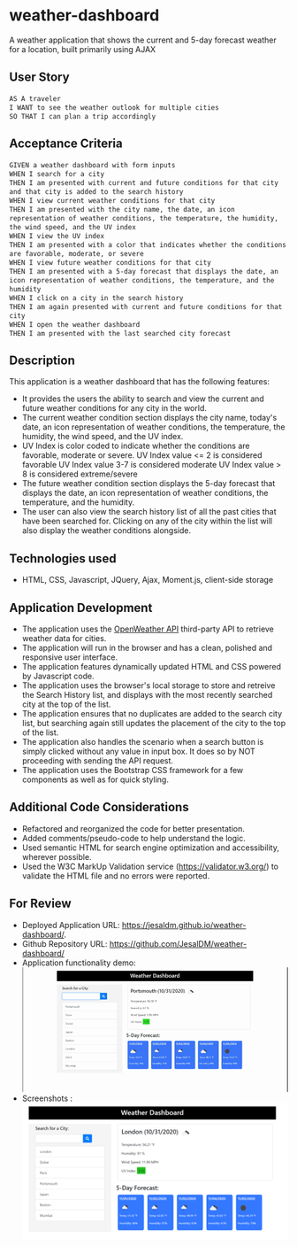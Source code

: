 # weather-dashboard
A weather application that shows the current and 5-day forecast weather for a location, built primarily using AJAX

## User Story

```
AS A traveler
I WANT to see the weather outlook for multiple cities
SO THAT I can plan a trip accordingly
```

## Acceptance Criteria

```
GIVEN a weather dashboard with form inputs
WHEN I search for a city
THEN I am presented with current and future conditions for that city and that city is added to the search history
WHEN I view current weather conditions for that city
THEN I am presented with the city name, the date, an icon representation of weather conditions, the temperature, the humidity, the wind speed, and the UV index
WHEN I view the UV index
THEN I am presented with a color that indicates whether the conditions are favorable, moderate, or severe
WHEN I view future weather conditions for that city
THEN I am presented with a 5-day forecast that displays the date, an icon representation of weather conditions, the temperature, and the humidity
WHEN I click on a city in the search history
THEN I am again presented with current and future conditions for that city
WHEN I open the weather dashboard
THEN I am presented with the last searched city forecast

```

## Description

This application is a weather dashboard that has the following features:
 - It provides the users the ability to search and view the current and future weather conditions for any city in the world.  
 - The current weather condition section displays the city name, today's date, an icon representation of weather conditions, the temperature, the humidity, the wind speed, and the UV index.
 - UV Index is color coded to indicate whether the conditions are favorable, moderate or severe.
   UV Index value <= 2 is considered favorable
   UV Index value 3-7 is considered moderate
   UV Index value > 8 is considered extreme/severe
 - The future weather condition section displays the 5-day forecast that displays the date, an icon representation of weather conditions, the temperature, and the humidity.
 - The user can also view the search history list of all the past cities that have been searched for. Clicking on any of the city within the list will also display the weather conditions alongside.

## Technologies used
- HTML, CSS, Javascript, JQuery, Ajax, Moment.js, client-side storage


## Application Development

- The application uses the [OpenWeather API](https://openweathermap.org/api) third-party API to retrieve weather data for cities. 
- The application will run in the browser and has a clean, polished and responsive user interface.
- The application features dynamically updated HTML and CSS powered by Javascript code.
- The application uses the browser's local storage to store and retreive the Search History list, and displays with the most recently searched city at the top of the list.
- The application ensures that no duplicates are added to the search city list, but searching again still updates the placement of the city to the top of the list.
- The application also handles the scenario when a search button is simply clicked without any value in input box. It does so by NOT proceeding with sending the API request.
- The application uses the Bootstrap CSS framework for a few components as well as for quick styling.

## Additional Code Considerations

- Refactored and reorganized the code for better presentation.
- Added comments/pseudo-code to help understand the logic.
- Used semantic HTML for search engine optimization and accessibility, wherever possible.
- Used the W3C MarkUp Validation service (https://validator.w3.org/) to validate the HTML file and no errors were reported.


## For Review

* Deployed Application URL:  https://jesaldm.github.io/weather-dashboard/.
* Github Repository URL: https://github.com/JesalDM/weather-dashboard/
* Application functionality demo: ![Demo](./Assets/Weather-Dashboard.gif)
* Screenshots : ![Screenshot](./Assets/Weather-Dashboard.png)
